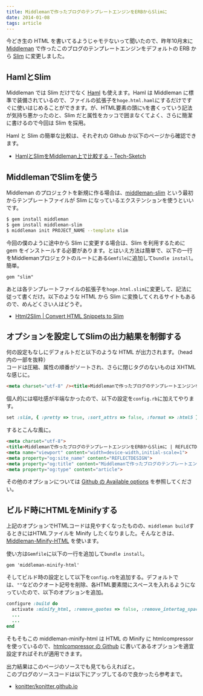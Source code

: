 ```yaml
---
title: Middlemanで作ったブログのテンプレートエンジンをERBからSlimに
date: 2014-01-08
tags: article
---
```


今どき生の HTML を書いてるようじゃモテないって聞いたので、昨年10月末に [Middleman](http://middlemanapp.com/) で作ったこのブログのテンプレートエンジンをデフォルトの ERB から [Slim](https://github.com/slim-template/slim) に変更しました。

## HamlとSlim

Middleman では Slim だけでなく [Haml](https://github.com/haml/haml) も使えます。Haml は Middleman に標準で装備されているので、ファイルの拡張子を``hoge.html.haml``にするだけですぐに使いはじめることができます。が、HTML要素の頭に``%``を書くっていう記法が気持ち悪かったのと、Slim だと属性をカッコで囲まなくてよく、さらに簡潔に書けるので今回は Slim を採用。

Haml と Slim の簡単な比較は、それぞれの Github か以下のページから確認できます。

* [HamlとSlimをMiddleman上で比較する - Tech-Sketch](http://tech-sketch.jp/2013/07/haml-slim-middleman.html)

## MiddlemanでSlimを使う

Middleman のプロジェクトを新規に作る場合は、[middleman-slim](https://github.com/yterajima/middleman-slim) という最初からテンプレートファイルが Slim になっているエクステンションを使うといいです。

```bash
$ gem install middleman
$ gem install middleman-slim
$ middleman init PROJECT_NAME --template slim
```

今回の僕のように途中から Slim に変更する場合は、Slim を利用するために gem をインストールする必要があります。とはいえ方法は簡単で、以下の一行をMiddlemanプロジェクトのルートにある``Gemfile``に追加して``bundle install``。簡単。

```gemfile
gem "slim"
```

あとは各テンプレートファイルの拡張子を``hoge.html.slim``に変更して、記法に従って書くだけ。以下のような HTML から Slim に変換してくれるサイトもあるので、めんどくさい人はどうぞ。

* [Html2Slim | Convert HTML Snippets to Slim](http://html2slim.herokuapp.com/)

## オプションを設定してSlimの出力結果を制御する

何の設定もなしにデフォルトだと以下のような HTML が出力されます。（head内の一部を抜粋）<br>
コードは圧縮、属性の順番がソートされ、さらに閉じタグのないものは XHTML な感じに。

```html
<meta charset="utf-8" /><title>Middlemanで作ったブログのテンプレートエンジンをERBからSlimに | REFLECTDESIGN</title><meta content="width=device-width,initial-scale=1" name="viewport" /><meta content="REFLECTDESIGN" property="og:site_name" /><meta content="Middlemanで作ったブログのテンプレートエンジンをERBからSlimに | REFLECTDESIGN" property="og:title" /><meta content="article" property="og:type" />
```

個人的には嘔吐感が半端なかったので、以下の設定を``config.rb``に加えてやります。

```ruby
set :slim, { :pretty => true, :sort_attrs => false, :format => :html5 }
```

するとこんな風に。

```html
<meta charset="utf-8">
<title>Middlemanで作ったブログのテンプレートエンジンをERBからSlimに | REFLECTDESIGN</title>
<meta name="viewport" content="width=device-width,initial-scale=1">
<meta property="og:site_name" content="REFLECTDESIGN">
<meta property="og:title" content="Middlemanで作ったブログのテンプレートエンジンをERBからSlimに | REFLECTDESIGN">
<meta property="og:type" content="article">
```

その他のオプションについては [Github の Available options](https://github.com/slim-template/slim#available-options) を参照してください。

## ビルド時にHTMLをMinifyする

上記のオプションでHTMLコードは見やすくなったものの、``middleman build``するときにはHTMLファイルを Minify したくなりました。そんなときは、[Middleman-Minify-HTML](https://github.com/middleman/middleman-minify-html) を使います。

使い方は``Gemfile``に以下の一行を追加して``bundle install``。

```gemfile
gem 'middleman-minify-html'
```

そしてビルド時の設定として以下を``config.rb``を追加する。デフォルトでは、```""```などのクオート記号を削除、各HTML要素間にスペースを入れるようになっていたので、以下のオプションを追加。

```ruby
configure :build do
  activate :minify_html, :remove_quotes => false, :remove_intertag_spaces => true
  ...
  ...
end
```

そもそもこの middleman-minify-html は HTML の Minify に htmlcompressor を使っているので、[htmlcompressor の Github](https://github.com/paolochiodi/htmlcompressor) に書いてあるオプションを適宜設定すればそれが適用できます。

出力結果はこのページのソースでも見てもらえればと。<br>
このブログのソースコードは以下にアップしてるので良かったら参考まで。

* [konitter/konitter.github.io](https://github.com/konitter/konitter.github.io)
